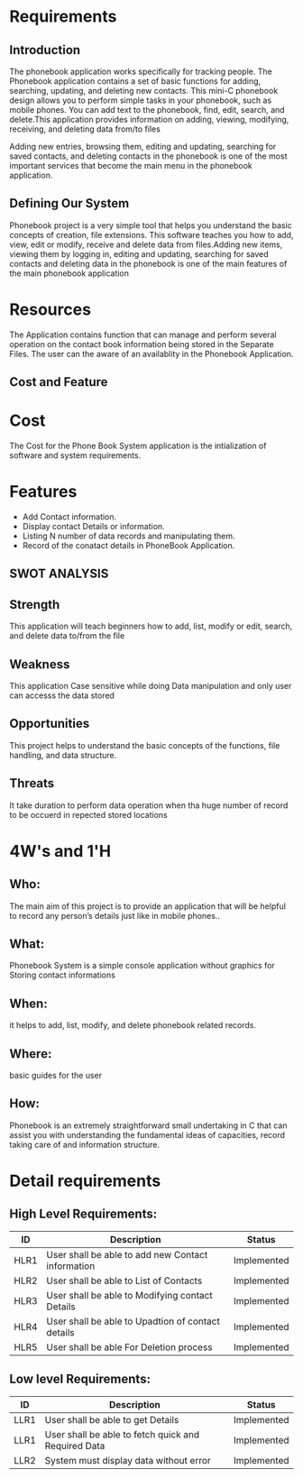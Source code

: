 # Requirements
## Introduction
The phonebook application works specifically for tracking people. The Phonebook application contains a set of basic functions for adding, searching, updating, and deleting new contacts. This mini-C phonebook design allows you to perform simple tasks in your phonebook, such as mobile phones. You can add text to the phonebook, find, edit, search, and delete.This application provides information on adding, viewing, modifying, receiving, and deleting data from/to files
 
Adding new entries, browsing them, editing and updating, searching for saved contacts, and deleting contacts in the phonebook is one of the most important services that become the main menu in the phonebook application.
 
 

## Defining Our System

Phonebook project is a very simple tool that helps you understand the basic concepts of creation, file extensions. This software teaches you how to add, view, edit or modify, receive and delete data from files.Adding new items, viewing them by logging in, editing and updating, searching for saved contacts and deleting data in the phonebook is one of the main features of the main phonebook application

# Resources
The Application contains function that can manage and perform several operation on the contact book information being stored in the Separate Files. The user can the aware of an availablity in the Phonebook Application.

## Cost and Feature
 # Cost
The Cost for the Phone Book System application is the intialization of software and system requirements.

 # Features
* Add Contact information.
* Display contact Details or information.
* Listing N number of data records and manipulating them.
* Record of the conatact details in PhoneBook Application.
    
    
## SWOT ANALYSIS
## Strength

This application will teach beginners how to add, list, modify or edit, search, and delete data to/from the file

## Weakness
 
 This application Case sensitive while doing Data manipulation and only user can accesss the data stored

## Opportunities

This project helps to understand the basic concepts of the functions, file handling, and data structure.

## Threats

It take duration to perform data operation when tha huge number of record to be occuerd in repected stored locations  

# 4W&#39;s and 1&#39;H

## Who:

The main aim of this project is to provide an application that will be helpful to record any person’s details just like in mobile phones..

## What:

 Phonebook System is a simple console application without graphics for Storing contact informations

## When:

 it helps to add, list, modify, and delete phonebook related records.

## Where:

basic guides for the user 

## How:

Phonebook is an extremely straightforward small undertaking in C that can assist you with understanding the fundamental ideas of capacities, record taking care of and information structure. 

# Detail requirements
## High Level Requirements:
|ID| Description	| Status |
|----------------|-----------------------------------------|--------------|
| HLR1	| User shall be able to add new Contact information | Implemented |
| HLR2	| User shall be able to List of Contacts | 	Implemented |
| HLR3	| User shall be able to Modifying contact Details |	Implemented |
| HLR4	| User shall be able to Upadtion of contact details  |	Implemented|
| HLR5	| User shall be able For Deletion process| Implemented |


##  Low level Requirements:
| ID |	 Description	| Status |
|------|--------------------------------------------------------|--------------|
| LLR1 |	User shall be able to get Details	|Implemented |
| LLR1	| User shall be able to fetch quick  and Required Data |	Implemented |
| LLR2	| System must display data without error	|Implemented |


